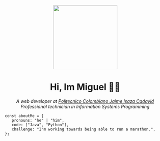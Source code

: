 

<div id="header" align="center">
    <img src="https://media4.giphy.com/media/qgQUggAC3Pfv687qPC/giphy.gif?cid=ecf05e47nupezqmox42gqqvpt3jdq0a9arj8tnys7dsxj8uk&rid=giphy.gif&ct=g" height='201px''/>
    <h1>Hi, Im Miguel 👨‍💻</h1>
</div>


<p align="center"><em>A web developer at <a href="[https://www.soyhenry.com/?gad=1](https://www.politecnicojic.edu.co/)">Politecnico Colombiano Jaime Isaza Cadavid</a> Professional technician in Information Systems Programming</em></p>


```
const aboutMe = {
   pronouns: "he" | "him",
   code: ["Java", "Python"],
   challenge: "I'm working towards being able to run a marathon.",
};
```
###
